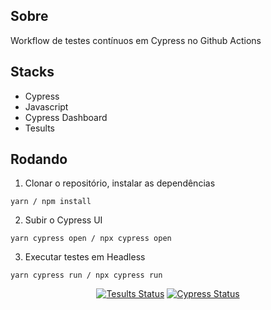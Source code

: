 

## Sobre

Workflow de testes contínuos em Cypress no Github Actions

## Stacks
- Cypress
- Javascript
- Cypress Dashboard
- Tesults

## Rodando

1. Clonar o repositório, instalar as dependências
```
yarn / npm install
```

2. Subir o Cypress UI
```
yarn cypress open / npx cypress open 
```

3. Executar testes em Headless
```
yarn cypress run / npx cypress run 
```

<center>

[![Tesults Status](https://img.shields.io/badge/Tesults-View%20Status-blue)](https://www.tesults.com/results/rsp/view/status/project/dfd357d9-e58e-49ce-8d0d-ce76a6223e16) [![Cypress Status](https://img.shields.io/badge/Cypress-View%20Project%20Status-brightgreen)](https://cloud.cypress.io/organizations/ce1da646-d18d-4add-9b66-fb75fbc26b26/projects)
</center>





